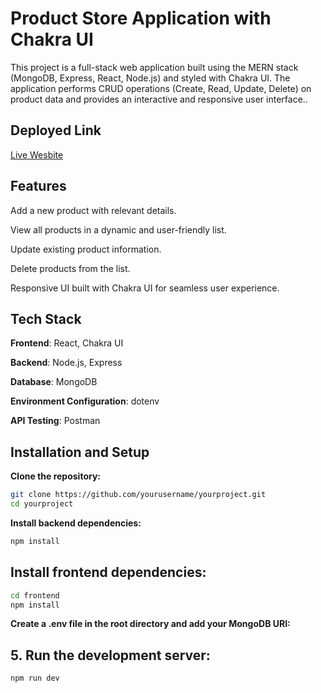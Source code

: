 # Product Store Application with Chakra UI
This project is a full-stack web application built using the MERN stack (MongoDB, Express, React, Node.js) and styled with Chakra UI. The application performs CRUD operations (Create, Read, Update, Delete) on product data and provides an interactive and responsive user interface..

## Deployed Link
[Live Wesbite](https://productstore-mern-1-yvt0.onrender.com/create)


## Features
Add a new product with relevant details.

View all products in a dynamic and user-friendly list.

Update existing product information.

Delete products from the list.

Responsive UI built with Chakra UI for seamless user experience.

## Tech Stack

**Frontend**: React, Chakra UI

**Backend**: Node.js, Express

**Database**: MongoDB

**Environment Configuration**: dotenv

**API Testing**: Postman 

## Installation and Setup

**Clone the repository:**

```bash
git clone https://github.com/yourusername/yourproject.git
cd yourproject
```

**Install backend dependencies:**

```bash
npm install
```
## Install frontend dependencies:

```bash
cd frontend
npm install
```

**Create a .env file in the root directory and add your MongoDB URI:**



## 5. Run the development server:
```bash
npm run dev
```

